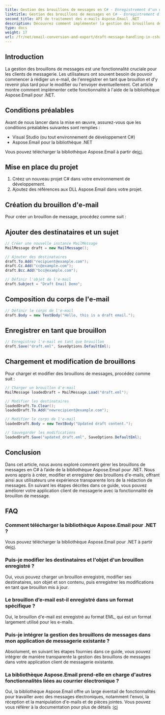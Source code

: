 ```yaml
---
title: Gestion des brouillons de messages en C# - Enregistrement d'un e-mail en tant que brouillon
linktitle: Gestion des brouillons de messages en C# - Enregistrement d'un e-mail en tant que brouillon
second_title: API de traitement des e-mails Aspose.Email .NET
description: Découvrez comment implémenter la gestion des brouillons de courrier électronique en C# à l'aide d'Aspose.Email pour .NET. Créez, modifiez et enregistrez des brouillons en toute transparence.
type: docs
weight: 17
url: /fr/net/email-conversion-and-export/draft-message-handling-in-csharp-saving-email-as-draft/
---
```


## Introduction

La gestion des brouillons de messages est une fonctionnalité cruciale pour les clients de messagerie. Les utilisateurs ont souvent besoin de pouvoir commencer à rédiger un e-mail, de l'enregistrer en tant que brouillon et d'y revenir plus tard pour le modifier ou l'envoyer éventuellement. Cet article montre comment implémenter cette fonctionnalité à l'aide de la bibliothèque Aspose.Email pour .NET.

## Conditions préalables

Avant de nous lancer dans la mise en œuvre, assurez-vous que les conditions préalables suivantes sont remplies :

- Visual Studio (ou tout environnement de développement C#)
- Aspose.Email pour la bibliothèque .NET

 Vous pouvez télécharger la bibliothèque Aspose.Email à partir de[ici](https://releases.aspose.com/email/net).

## Mise en place du projet

1. Créez un nouveau projet C# dans votre environnement de développement.
2. Ajoutez des références aux DLL Aspose.Email dans votre projet.

## Création du brouillon d'e-mail

Pour créer un brouillon de message, procédez comme suit :

## Ajouter des destinataires et un sujet

```csharp
// Créer une nouvelle instance MailMessage
MailMessage draft = new MailMessage();

// Ajouter des destinataires
draft.To.Add("recipient@example.com");
draft.Cc.Add("cc@example.com");
draft.Bcc.Add("bcc@example.com");

// Définir l'objet de l'e-mail
draft.Subject = "Draft Email Demo";
```

## Composition du corps de l'e-mail

```csharp
// Définir le corps de l'e-mail
draft.Body = new TextBody("Hello, this is a draft email.");
```

## Enregistrer en tant que brouillon

```csharp
// Enregistrez l'e-mail en tant que brouillon
draft.Save("draft.eml", SaveOptions.DefaultEml);
```

## Chargement et modification de brouillons

Pour charger et modifier des brouillons de messages, procédez comme suit :

```csharp
// Charger un brouillon d'e-mail
MailMessage loadedDraft = MailMessage.Load("draft.eml");

// Modifier les destinataires
loadedDraft.To.Clear();
loadedDraft.To.Add("newrecipient@example.com");

// Modifier le corps de l'e-mail
loadedDraft.Body = new TextBody("Updated draft content.");

// Sauvegarder les modifications
loadedDraft.Save("updated_draft.eml", SaveOptions.DefaultEml);
```

## Conclusion

Dans cet article, nous avons exploré comment gérer les brouillons de messages en C# à l’aide de la bibliothèque Aspose.Email pour .NET. Nous avons appris à créer, modifier et enregistrer des brouillons d'e-mails, offrant ainsi aux utilisateurs une expérience transparente lors de la rédaction de messages. En suivant les étapes décrites dans ce guide, vous pouvez améliorer votre application client de messagerie avec la fonctionnalité de brouillon de message.

## FAQ

### Comment télécharger la bibliothèque Aspose.Email pour .NET ?

 Vous pouvez télécharger la bibliothèque Aspose.Email pour .NET à partir de[ici](https://releases.aspose.com/email/net).

### Puis-je modifier les destinataires et l'objet d'un brouillon enregistré ?

Oui, vous pouvez charger un brouillon enregistré, modifier ses destinataires, son objet et son contenu, puis enregistrer les modifications en tant que brouillon mis à jour.

### Le brouillon d’e-mail est-il enregistré dans un format spécifique ?

Oui, le brouillon d'e-mail est enregistré au format EML, qui est un format largement utilisé pour les e-mails.

### Puis-je intégrer la gestion des brouillons de messages dans mon application de messagerie existante ?

Absolument, en suivant les étapes fournies dans ce guide, vous pouvez intégrer de manière transparente la gestion des brouillons de messages dans votre application client de messagerie existante.

### La bibliothèque Aspose.Email prend-elle en charge d'autres fonctionnalités liées au courrier électronique ?

 Oui, la bibliothèque Aspose.Email offre un large éventail de fonctionnalités pour travailler avec des messages électroniques, notamment l'envoi, la réception et la manipulation d'e-mails et de pièces jointes. Vous pouvez vous référer à la documentation pour plus de détails :[ici](https://reference.aspose.com)